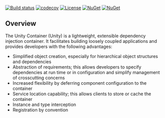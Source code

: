 [![Build status](https://ci.appveyor.com/api/projects/status/s7s905q6xd6b2503/branch/master?svg=true)](https://ci.appveyor.com/project/IoC-Unity/container/branch/master)
[![codecov](https://codecov.io/gh/unitycontainer/unity/branch/master/graph/badge.svg)](https://codecov.io/gh/unitycontainer/unity)
[![License](https://img.shields.io/badge/license-apache%202.0-60C060.svg)](https://github.com/IoC-Unity/Unity/blob/master/LICENSE)
[![NuGet](https://img.shields.io/nuget/dt/Unity.svg)](https://www.nuget.org/packages/Unity)
[![NuGet](https://img.shields.io/nuget/v/Unity.svg)](https://www.nuget.org/packages/Unity)


## Overview

The Unity Container (Unity) is a lightweight, extensible dependency injection container. It facilitates building loosely coupled applications and provides developers with the following advantages:

* Simplified object creation, especially for hierarchical object structures and dependencies
* Abstraction of requirements; this allows developers to specify dependencies at run time or in configuration and simplify management of crosscutting concerns
* Increased flexibility by deferring component configuration to the container
* Service location capability; this allows clients to store or cache the container
* Instance and type interception
* Registration by convention
